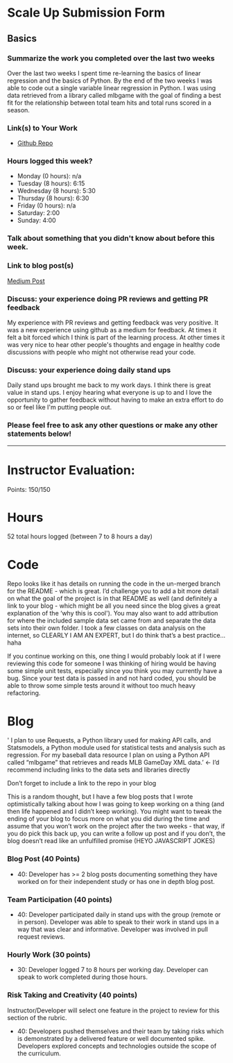 # Scale Up Submission Form

## Basics

### Summarize the work you completed over the last two weeks
Over the last two weeks I spent time re-learning the basics of linear regression and the basics of Python.  By the end of the two weeks I was able to code out a single variable linear regression in Python.  I was using data retrieved from a library called mlbgame with the goal of finding a best fit for the relationship between total team hits and total runs scored in a season.

### Link(s) to Your Work

 - [Github Repo](https://github.com/ckaminer/scale_up)

### Hours logged this week?

- Monday (0 hours): n/a
- Tuesday (8 hours): 6:15
- Wednesday (8 hours): 5:30
- Thursday (8 hours): 6:30
- Friday (0 hours): n/a
- Saturday: 2:00
- Sunday: 4:00


### Talk about something that you didn't know about before this week.

### Link to blog post(s)
[Medium Post](https://medium.com/@cjkaminer/thoughts-on-merging-math-and-code-6d9419fdd554#.1nsuaz2z1)

### Discuss: your experience doing PR reviews and getting PR feedback

My experience with PR reviews and getting feedback was very positive.  It was a new experience using github as a medium for feedback.  At times it felt a bit forced which I think is part of the learning process.  At other times it was very nice to hear other people's thoughts and engage in healthy code discussions with people who might not otherwise read your code.

### Discuss: your experience doing daily stand ups
Daily stand ups brought me back to my work days.  I think there is great value in stand ups.  I enjoy hearing what everyone is up to and I love the opportunity to gather feedback without having to make an extra effort to do so or feel like I'm putting people out.

### Please feel free to ask any other questions or make any other statements below!

-----

# Instructor Evaluation:

Points: 150/150

# Hours

52 total hours logged (between 7 to 8 hours a day)

# Code

Repo looks like it has details on running the code in the un-merged branch for the README - which is great. I’d challenge you to add a bit more detail on what the goal of the project is in that README as well (and definitely a link to your blog - which might be all you need since the blog gives a great explanation of the ‘why this is cool'). You may also want to add attribution for where the included sample data set came from and separate the data sets into their own folder. I took a few classes on data analysis on the internet, so CLEARLY I AM AN EXPERT, but I do think that’s a best practice… haha

If you continue working on this, one thing I would probably look at if I were reviewing this code for someone I was thinking of hiring would be having some simple unit tests, especially since you think you may currently have a bug. Since your test data is passed in and not hard coded, you should be able to throw some simple tests around it without too much heavy refactoring. 

# Blog

' I plan to use Requests, a Python library used for making API calls, and Statsmodels, a Python module used for statistical tests and analysis such as regression.
For my baseball data resource I plan on using a Python API called “mlbgame” that retrieves and reads MLB GameDay XML data.’ <- I’d recommend including links to the data sets and libraries directly 

Don’t forget to include a link to the repo in your blog

This is a random thought, but I have a few blog posts that I wrote optimistically talking about how I was going to keep working on a thing (and then life happened and I didn’t keep working). You might want to tweak the ending of your blog to focus more on what you did during the time and assume that you won’t work on the project after the two weeks - that way, if you do pick this back up, you can write a follow up post and if you don’t, the blog doesn’t read like an unfulfilled promise (HEYO JAVASCRIPT JOKES)

### Blog Post (40 Points)  
  * 40: Developer has >= 2 blog posts documenting something they have worked on for their independent study or has one in depth blog post.

### Team Participation (40 points)

  * 40: Developer participated daily in stand ups with the group (remote or in person). Developer was able to speak to their work in stand ups in a way that was clear and informative. Developer was involved in pull request reviews.

### Hourly Work (30 points)

  * 30: Developer logged 7 to 8 hours per working day. Developer can speak to work completed during those hours.

### Risk Taking and Creativity (40 points)

  Instructor/Developer will select one feature in the project to review for this section of the rubric.

  * 40: Developers pushed themselves and their team by taking risks which is demonstrated by a delivered feature or well documented spike. Developers explored concepts and technologies outside the scope of the curriculum.
